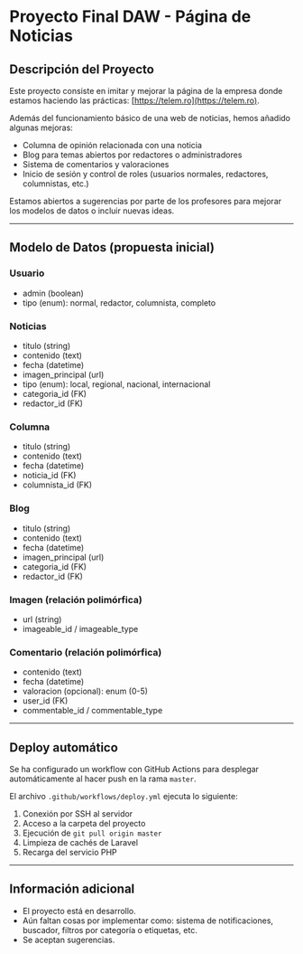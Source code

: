 # Proyecto Final DAW - Página de Noticias

## Descripción del Proyecto

Este proyecto consiste en imitar y mejorar la página de la empresa donde estamos haciendo las prácticas: [https://telem.ro](https://telem.ro).

Además del funcionamiento básico de una web de noticias, hemos añadido algunas mejoras:
- Columna de opinión relacionada con una noticia
- Blog para temas abiertos por redactores o administradores
- Sistema de comentarios y valoraciones
- Inicio de sesión y control de roles (usuarios normales, redactores, columnistas, etc.)

Estamos abiertos a sugerencias por parte de los profesores para mejorar los modelos de datos o incluir nuevas ideas.

---

## Modelo de Datos (propuesta inicial)

### Usuario
- admin (boolean)
- tipo (enum): normal, redactor, columnista, completo

### Noticias
- titulo (string)
- contenido (text)
- fecha (datetime)
- imagen_principal (url)
- tipo (enum): local, regional, nacional, internacional
- categoria_id (FK)
- redactor_id (FK)

### Columna
- titulo (string)
- contenido (text)
- fecha (datetime)
- noticia_id (FK)
- columnista_id (FK)

### Blog
- titulo (string)
- contenido (text)
- fecha (datetime)
- imagen_principal (url)
- categoria_id (FK)
- redactor_id (FK)

### Imagen (relación polimórfica)
- url (string)
- imageable_id / imageable_type

### Comentario (relación polimórfica)
- contenido (text)
- fecha (datetime)
- valoracion (opcional): enum (0-5)
- user_id (FK)
- commentable_id / commentable_type

---

## Deploy automático

Se ha configurado un workflow con GitHub Actions para desplegar automáticamente al hacer push en la rama `master`.

El archivo `.github/workflows/deploy.yml` ejecuta lo siguiente:
1. Conexión por SSH al servidor
2. Acceso a la carpeta del proyecto
3. Ejecución de `git pull origin master`
4. Limpieza de cachés de Laravel
5. Recarga del servicio PHP

---

## Información adicional

- El proyecto está en desarrollo.
- Aún faltan cosas por implementar como: sistema de notificaciones, buscador, filtros por categoría o etiquetas, etc.
- Se aceptan sugerencias.
